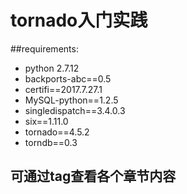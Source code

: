 # tornado入门实践

##requirements:
- python 2.7.12
- backports-abc==0.5
- certifi==2017.7.27.1
- MySQL-python==1.2.5
- singledispatch==3.4.0.3
- six==1.11.0
- tornado==4.5.2
- torndb==0.3

## 可通过tag查看各个章节内容